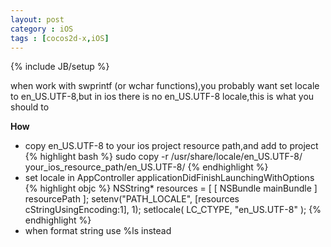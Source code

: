 ```yaml
---
layout: post
category : iOS
tags : [cocos2d-x,iOS]
---
```

{% include JB/setup %}

when work with swprintf (or wchar functions),you probably want set locale to en_US.UTF-8,but in ios there is no en_US.UTF-8 locale,this is what you should to

**How**

- copy en_US.UTF-8 to your ios project resource path,and add to project
{% highlight bash %}
sudo copy -r /usr/share/locale/en_US.UTF-8/ your_ios_resource_path/en_US.UTF-8/
{% endhighlight %}
- set locale in AppController applicationDidFinishLaunchingWithOptions
{% highlight objc %}
NSString* resources = [ [ NSBundle mainBundle ] resourcePath ];
setenv("PATH_LOCALE", [resources cStringUsingEncoding:1], 1);
setlocale( LC_CTYPE, "en_US.UTF-8" );
{% endhighlight %}
- when format string use %ls instead